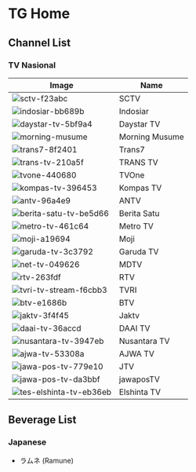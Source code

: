 # TG Home
## Channel List
### TV Nasional
Image | Name
-- | --
![sctv-f23abc](https://github.com/user-attachments/assets/62ac9daa-f878-41fb-9b8d-e069dd5d5b3a) | SCTV
![indosiar-bb689b](https://github.com/user-attachments/assets/689c0656-66ef-4806-ba62-639004ab44b6) | Indosiar
![daystar-tv-5bf9a4](https://github.com/user-attachments/assets/030ae898-fd10-4cd2-a13a-c1607156ecca) | Daystar TV
![morning-musume](https://github.com/user-attachments/assets/f5b57d80-dabb-44a9-b893-39f2165ea4d1) | Morning Musume
![trans7-8f2401](https://github.com/user-attachments/assets/694e4c60-3fe9-4a44-9a7e-a707fff3c132) | Trans7
![trans-tv-210a5f](https://github.com/user-attachments/assets/1bcce148-25d9-4f2e-a3e1-68f75ba5f75e) | TRANS TV
![tvone-440680](https://github.com/user-attachments/assets/974a86ab-072b-444d-99ba-0837f693ac94) | TVOne
![kompas-tv-396453](https://github.com/user-attachments/assets/cdb6d25a-5468-4d40-837b-57affa792224) | Kompas TV
![antv-96a4e9](https://github.com/user-attachments/assets/cc0c09ac-becf-4f45-9ff2-1cd80742d2ce) | ANTV
![berita-satu-tv-be5d66](https://github.com/user-attachments/assets/414e18a6-5d5c-4f66-8135-817edebb9e0f) | Berita Satu
![metro-tv-461c64](https://github.com/user-attachments/assets/f7187f69-224f-4189-9289-5271ecd07dd8) | Metro TV
![moji-a19694](https://github.com/user-attachments/assets/64ac92b1-eb56-4081-bf72-ade588069516) | Moji
![garuda-tv-3c3792](https://github.com/user-attachments/assets/f287a9c2-dd0d-40c2-afc5-f9188f15738d) | Garuda TV
![net-tv-049626](https://github.com/user-attachments/assets/aabf31c4-317f-4894-b77a-c8a5132a66eb) | MDTV
![rtv-263fdf](https://github.com/user-attachments/assets/bdae3f18-6b44-45ad-8018-3329c3d42cd3) | RTV
![tvri-tv-stream-f6cbb3](https://github.com/user-attachments/assets/5ba61ae7-d7a8-474c-8c1f-4689aedc73e3) | TVRI
![btv-e1686b](https://github.com/user-attachments/assets/be12aa02-1536-4ba2-8421-4f94dd8656c6) | BTV
![jaktv-3f4f45](https://github.com/user-attachments/assets/80be70bd-b81d-4bed-80e9-82bec75cc818) | Jaktv
![daai-tv-36accd](https://github.com/user-attachments/assets/f3dfbb69-e0dc-46ea-9fc7-d50cf1332503) | DAAI TV
![nusantara-tv-3947eb](https://github.com/user-attachments/assets/88d47028-3cba-40f4-add5-e753a250faec) | Nusantara TV
![ajwa-tv-53308a](https://github.com/user-attachments/assets/e0aaab61-10e8-4a30-a190-13fd585c430c) | AJWA TV
![jawa-pos-tv-779e10](https://github.com/user-attachments/assets/21cab94c-1782-4d08-8449-b00dae022035) | JTV
![jawa-pos-tv-da3bbf](https://github.com/user-attachments/assets/1a2ea5f8-1c42-4e64-a65a-ba9260479886) | jawaposTV
![tes-elshinta-tv-eb36eb](https://github.com/user-attachments/assets/7b4b5fb0-0aec-44e6-a944-099b97a069a5) | Elshinta TV
## Beverage List
### Japanese
* ラムネ (Ramune)
